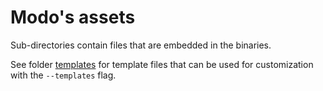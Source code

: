 # Modo's assets

Sub-directories contain files that are embedded in the binaries.

See folder [templates](templates) for template files that can be used for customization with the `--templates` flag.
